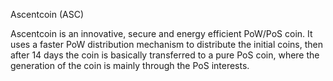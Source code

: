 Ascentcoin (ASC)

Ascentcoin is an innovative, secure and energy efficient PoW/PoS coin. It uses a faster PoW distribution mechanism to distribute the initial coins, then after 14 days the coin is basically transferred to a pure PoS coin, where the generation of the coin is mainly through the PoS interests.



